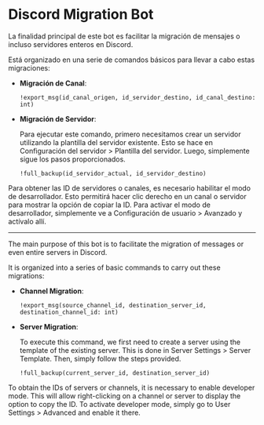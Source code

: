 # Discord Migration Bot

La finalidad principal de este bot es facilitar la migración de mensajes o incluso servidores enteros en Discord.

Está organizado en una serie de comandos básicos para llevar a cabo estas migraciones:

- **Migración de Canal**:

    `!export_msg(id_canal_origen, id_servidor_destino, id_canal_destino: int)`

- **Migración de Servidor**:

    Para ejecutar este comando, primero necesitamos crear un servidor utilizando la plantilla del servidor existente. Esto se hace en Configuración del servidor > Plantilla del servidor. Luego, simplemente sigue los pasos proporcionados.

    `!full_backup(id_servidor_actual, id_servidor_destino)`

Para obtener las ID de servidores o canales, es necesario habilitar el modo de desarrollador. Esto permitirá hacer clic derecho en un canal o servidor para mostrar la opción de copiar la ID. Para activar el modo de desarrollador, simplemente ve a Configuración de usuario > Avanzado y actívalo allí.

---

The main purpose of this bot is to facilitate the migration of messages or even entire servers in Discord.

It is organized into a series of basic commands to carry out these migrations:

- **Channel Migration**:

    `!export_msg(source_channel_id, destination_server_id, destination_channel_id: int)`

- **Server Migration**:

    To execute this command, we first need to create a server using the template of the existing server. This is done in Server Settings > Server Template. Then, simply follow the steps provided.

    `!full_backup(current_server_id, destination_server_id)`

To obtain the IDs of servers or channels, it is necessary to enable developer mode. This will allow right-clicking on a channel or server to display the option to copy the ID. To activate developer mode, simply go to User Settings > Advanced and enable it there.
